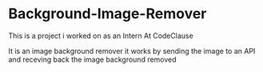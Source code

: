 # Background-Image-Remover
This is a project i worked on as an Intern At CodeClause

It is an image background remover it works by sending the image to an API and receving back the image background removed
